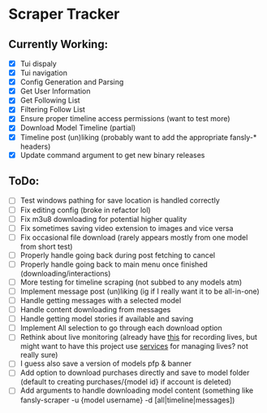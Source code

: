 # Scraper Tracker

## Currently Working:

- [x] Tui dispaly
- [x] Tui navigation
- [x] Config Generation and Parsing
- [x] Get User Information
- [x] Get Following List
- [x] Filtering Follow List
- [x] Ensure proper timeline access permissions (want to test more)
- [x] Download Model Timeline (partial)
- [x] Timeline post (un)liking (probably want to add the appropriate fansly-* headers)
- [x] Update command argument to get new binary releases

## ToDo:

- [ ] Test windows pathing for save location is handled correctly
- [ ] Fix editing config (broke in refactor lol)
- [ ] Fix m3u8 downloading for potential higher quality
- [ ] Fix sometimes saving video extension to images and vice versa
- [ ] Fix occasional <Access Denied> file download (rarely appears mostly from one model from short test)
- [ ] Properly handle going back during post fetching to cancel
- [ ] Properly handle going back to main menu once finished (downloading/interactions)
- [ ] More testing for timeline scraping (not subbed to any models atm)
- [ ] Implement message post (un)liking (ig if I really want it to be all-in-one)
- [ ] Handle getting messages with a selected model 
- [ ] Handle content downloading from messages 
- [ ] Handle getting model stories if available and saving
- [ ] Implement All selection to go through each download option
- [ ] Rethink about live monitoring (already have [this](https://github.com/agnosto/fansly-recorder) for recording lives, but might want to have this project use [services](https://github.com/kardianos/service) for managing lives? not really sure)
- [ ] I guess also save a version of models pfp & banner
- [ ] Add option to download purchases directly and save to model folder (default to creating purchases/{model id} if account is deleted)
- [ ] Add arguments to handle downloading model content (something like fansly-scraper -u {model username} -d [all|timeline|messages])
